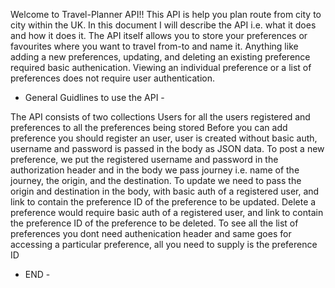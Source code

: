 Welcome to Travel-Planner API!! This API is help you plan route from city to city within the UK. 
In this document I will describe the API i.e. what it does and how it does it.
The API itself allows you to store your preferences or favourites where you want to travel from-to and name it.
Anything like adding a new preferences, updating, and deleting an existing preference required basic authenication. 
Viewing an individual preference or a list of preferences does not require user authentication.

- General Guidlines to use the API -

The API consists of two collections Users for all the users registered and preferences to all the preferences being stored
Before you can add preference you should register an user, user is created without basic auth, username and password is passed in the body as JSON data.
To post a new preference, we put the registered username and password in the authorization header and in the body we pass journey i.e. name of the journey, the origin, and the destination.
To update we need to pass the origin and destination in the body, with basic auth of a registered user, and link to contain the preference ID of the preference to be updated.
Delete a preference would require basic auth of a registered user, and link to contain the preference ID of the preference to be deleted.
To see all the list of preferences you dont need authenication header and same goes for accessing a particular preference, all you need to supply is the preference ID

- END -

